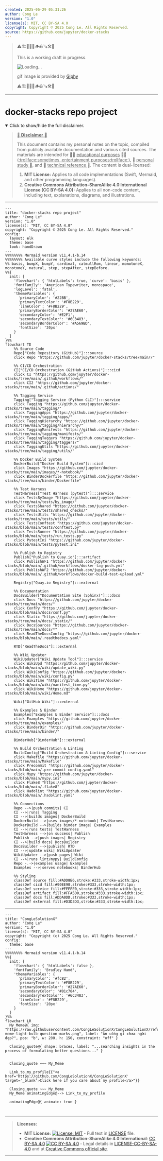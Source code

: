 ```yaml
---
created: 2025-06-29 05:31:26
author: Cong Le
version: "1.0"
license(s): MIT, CC BY-SA 4.0
copyright: Copyright © 2025 Cong Le. All Rights Reserved.
source: https://github.com/jupyter/docker-stacks
---
```



> ⚠️🏗️🚧🦺🧱🪵🪨🪚🛠️👷
> 
> This is a working draft in progress
> 
> ![Loading...](https://media2.giphy.com/media/v1.Y2lkPTc5MGI3NjExMXVjejV3dnVjc2o5MXd3eXBvcDR1cHlzbHQ1Z2R6YjY0ZHpmdjJ6OCZlcD12MV9pbnRlcm5hbF9naWZfYnlfaWQmY3Q9Zw/hL9q5k9dk9l0wGd4e0/giphy.gif)
>
> gif image is provided by [Giphy](https://giphy.com)
> 
> ⚠️🏗️🚧🦺🧱🪵🪨🪚🛠️👷


----




# docker-stacks repo project
<details open>
<summary>Click to show/hide the full disclaimer.</summary>
   
> <ins>📢 **Disclaimer** 🚨</ins>
>
> This document contains my personal notes on the topic,
> compiled from publicly available documentation and various cited sources.
> The materials are intended for 👨‍🎓 <ins>educational purposes</ins> 👨‍🎓 (<ins>:trollface:sometimes, entertainment purposes:trollface:</ins>), 📖 <ins> personal study </ins> 📖, and 🔖 <ins> technical reference </ins> 🔖.
> The content is dual-licensed:
> 1. **MIT License:** Applies to all code implementations (Swift, Mermaid, and other programming languages).
> 2. **Creative Commons Attribution-ShareAlike 4.0 International License (CC BY-SA 4.0):** Applies to all non-code content, including text, explanations, diagrams, and illustrations.

</details>



-----

```mermaid
---
title: "docker-stacks repo project"
author: "Cong Le"
version: "1.0"
license(s): "MIT, CC BY-SA 4.0"
copyright: "Copyright © 2025 Cong Le. All Rights Reserved."
config:
  layout: elk
  theme: base
  look: handDrawn
---
%%%%%%%% Mermaid version v11.4.1-b.14
%%%%%%%% Available curve styles include the following keywords:
%% basis, bumpX, bumpY, cardinal, catmullRom, linear, monotoneX, monotoneY, natural, step, stepAfter, stepBefore.
%%{
  init: {
    'flowchart': { 'htmlLabels': true, 'curve': 'basis' },
    'fontFamily': 'American Typewriter, monospace',
    'logLevel': 'fatal',
    'themeVariables': {
      'primaryColor': '#22BB',
      'primaryTextColor': '#F8B229',
      'lineColor': '#F8B229',
      'primaryBorderColor': '#27AE60',
      'secondaryColor': '#E2F1',
      'secondaryTextColor': '#6C3483',
      'secondaryBorderColor': '#A569BD',
      'fontSize': '20px'
    }
  }
}%%
flowchart TD
    %% Source Code
    Repo["Code Repository (GitHub)"]:::source
    click Repo "https://github.com/jupyter/docker-stacks/tree/main//"

    %% CI/CD Orchestration
    CI["CI/CD Orchestration (GitHub Actions)"]:::cicd
    click CI "https://github.com/jupyter/docker-stacks/tree/main/.github/workflows/"
    click CI2 "https://github.com/jupyter/docker-stacks/tree/main/.github/actions/"

    %% Tagging Service
    Tagging["Tagging Service (Python CLI)"]:::service
    click Tagging "https://github.com/jupyter/docker-stacks/tree/main/tagging/"
    click TaggingApps "https://github.com/jupyter/docker-stacks/tree/main/tagging/apps/"
    click TaggingHierarchy "https://github.com/jupyter/docker-stacks/tree/main/tagging/hierarchy/"
    click TaggingManifests "https://github.com/jupyter/docker-stacks/tree/main/tagging/manifests/"
    click TaggingTaggers "https://github.com/jupyter/docker-stacks/tree/main/tagging/taggers/"
    click TaggingUtils "https://github.com/jupyter/docker-stacks/tree/main/tagging/utils/"

    %% Docker Build System
    DockerBuild["Docker Build System"]:::cicd
    click Images "https://github.com/jupyter/docker-stacks/tree/main/images/*-notebook/"
    click BinderDockerfile "https://github.com/jupyter/docker-stacks/tree/main/binder/Dockerfile"

    %% Test Harness
    TestHarness["Test Harness (pytest)"]:::service
    click TestsByImage "https://github.com/jupyter/docker-stacks/tree/main/tests/by_image/"
    click TestsShared "https://github.com/jupyter/docker-stacks/tree/main/tests/shared_checks/"
    click TestsUtils "https://github.com/jupyter/docker-stacks/tree/main/tests/utils/"
    click TestsConftest "https://github.com/jupyter/docker-stacks/blob/main/tests/conftest.py"
    click TestsRunner "https://github.com/jupyter/docker-stacks/blob/main/tests/run_tests.py"
    click PytestIni "https://github.com/jupyter/docker-stacks/blob/main/tests/pytest.ini"

    %% Publish to Registry
    Publish["Publish to Quay.io"]:::artifact
    click PublishWF1 "https://github.com/jupyter/docker-stacks/blob/main/.github/workflows/docker-tag-push.yml"
    click PublishWF2 "https://github.com/jupyter/docker-stacks/blob/main/.github/workflows/docker-build-test-upload.yml"

    Registry["Quay.io Registry"]:::external

    %% Documentation
    DocsBuilder["Documentation Site (Sphinx)"]:::docs
    click Docs "https://github.com/jupyter/docker-stacks/tree/main/docs/"
    click ConfPy "https://github.com/jupyter/docker-stacks/blob/main/docs/conf.py"
    click Static "https://github.com/jupyter/docker-stacks/tree/main/docs/_static/"
    click DocsSources "https://github.com/jupyter/docker-stacks/tree/main/docs/*"
    click ReadTheDocsConfig "https://github.com/jupyter/docker-stacks/blob/main/.readthedocs.yaml"

    RTD["ReadTheDocs"]:::external

    %% Wiki Updater
    WikiUpdater["Wiki Update Tool"]:::service
    click WikiUpd "https://github.com/jupyter/docker-stacks/blob/main/wiki/update_wiki.py"
    click WikiConfig "https://github.com/jupyter/docker-stacks/blob/main/wiki/config.py"
    click WikiTime "https://github.com/jupyter/docker-stacks/blob/main/wiki/manifest_time.py"
    click WikiHome "https://github.com/jupyter/docker-stacks/blob/main/wiki/Home.md"

    Wiki["GitHub Wiki"]:::external

    %% Examples & Binder
    Examples["Examples & Binder Service"]:::docs
    click Examples "https://github.com/jupyter/docker-stacks/tree/main/examples/"
    click BinderDir "https://github.com/jupyter/docker-stacks/tree/main/binder/"

    BinderHub["BinderHub"]:::external

    %% Build Orchestration & Linting
    BuildConfig["Build Orchestration & Linting Config"]:::service
    click Makefile "https://github.com/jupyter/docker-stacks/tree/main/Makefile"
    click Precommit "https://github.com/jupyter/docker-stacks/blob/main/.pre-commit-config.yaml"
    click Mypy "https://github.com/jupyter/docker-stacks/blob/main/mypy.ini"
    click Flake8 "https://github.com/jupyter/docker-stacks/blob/main/.flake8"
    click Hadolint "https://github.com/jupyter/docker-stacks/blob/main/.hadolint.yaml"

    %% Connections
    Repo -->|push commits| CI
    CI -->|runs| Tagging
    CI -->|builds images| DockerBuild
    DockerBuild -->|uses images/*-notebook| TestHarness
    DockerBuild -->|builds binder image| Examples
    CI -->|runs tests| TestHarness
    TestHarness -->|on success| Publish
    Publish -->|push images| Registry
    CI -->|build docs| DocsBuilder
    DocsBuilder -->|publish| RTD
    CI -->|update wiki| WikiUpdater
    WikiUpdater -->|push pages| Wiki
    CI -->|runs lint/mypy| BuildConfig
    Repo -.->|examples usage| Examples
    Examples -->|serves notebooks| BinderHub

    %% Styling
    classDef source fill:#ADD8E6,stroke:#333,stroke-width:1px;
    classDef cicd fill:#90EE90,stroke:#333,stroke-width:1px;
    classDef service fill:#FFFFE0,stroke:#333,stroke-width:1px;
    classDef artifact fill:#FFA500,stroke:#333,stroke-width:1px;
    classDef docs fill:#DDA0DD,stroke:#333,stroke-width:1px;
    classDef external fill:#D3D3D3,stroke:#333,stroke-width:1px;

```

-----

<!-- 
```mermaid
%% Current Mermaid version
info
```  -->


```mermaid
---
title: "CongLeSolutionX"
author: "Cong Le"
version: "1.0"
license(s): "MIT, CC BY-SA 4.0"
copyright: "Copyright (c) 2025 Cong Le. All Rights Reserved."
config:
  theme: base
---
%%%%%%%% Mermaid version v11.4.1-b.14
%%{
  init: {
    'flowchart': { 'htmlLabels': false },
    'fontFamily': 'Bradley Hand',
    'themeVariables': {
      'primaryColor': '#fc82',
      'primaryTextColor': '#F8B229',
      'primaryBorderColor': '#27AE60',
      'secondaryColor': '#81c784',
      'secondaryTextColor': '#6C3483',
      'lineColor': '#F8B229',
      'fontSize': '20px'
    }
  }
}%%
flowchart LR
  My_Meme@{ img: "https://raw.githubusercontent.com/CongLeSolutionX/CongLeSolutionX/refs/heads/main/assets/images/My-meme-light-bulb-question-marks.png", label: "Ăn uống gì chưa ngừi đẹp?", pos: "b", w: 200, h: 150, constraint: "off" }

  Closing_quote@{ shape: braces, label: "...searching insights in the process of formulating better questions..." }
    

  Closing_quote ~~~ My_Meme
    
  Link_to_my_profile{{"<a href='https://github.com/CongLeSolutionX/CongLeSolutionX' target='_blank'>Click here if you care about my profile</a>"}}

  Closing_quote ~~~ My_Meme
  My_Meme animatingEdge@--> Link_to_my_profile
  
  animatingEdge@{ animate: true }



```

---
>**Licenses:**
>
>- **MIT License:**  [![License: MIT](https://img.shields.io/badge/License-MIT-yellow.svg)](LICENSE) - Full text in [LICENSE](LICENSE) file.
>- **Creative Commons Attribution-ShareAlike 4.0 International**: [CC BY-SA 4.0](https://creativecommons.org/licenses/by-sa/4.0/) [![CC BY-SA 4.0](https://licensebuttons.net/l/by-sa/4.0/88x31.png)](https://creativecommons.org/licenses/by-sa/4.0/) - Legal details in [LICENSE-CC-BY-SA-4.0](THE_PAST/LICENSE-CC-BY-SA-4.0) and at [Creative Commons official site](https://creativecommons.org/licenses/by-sa/4.0/).
>
---